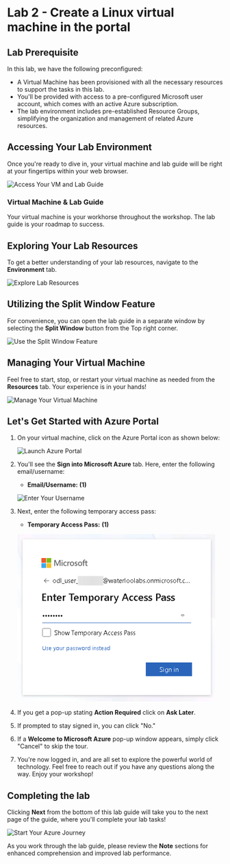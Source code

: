 # Lab 2 - Create a Linux virtual machine in the portal

## Lab Prerequisite

In this lab, we have the following preconfigured:

- A Virtual Machine has been provisioned with all the necessary resources to support the tasks in this lab. 
- You'll be provided with access to a pre-configured Microsoft user account, which comes with an active Azure subscription. 
- The lab environment includes pre-established Resource Groups, simplifying the organization and management of related Azure resources.

## Accessing Your Lab Environment
 
Once you're ready to dive in, your virtual machine and lab guide will be right at your fingertips within your web browser.
 
  ![Access Your VM and Lab Guide](../images/labguide.png)

### Virtual Machine & Lab Guide
 
Your virtual machine is your workhorse throughout the workshop. The lab guide is your roadmap to success.
 
## Exploring Your Lab Resources
 
To get a better understanding of your lab resources, navigate to the **Environment** tab.
 
  ![Explore Lab Resources](../images/env.png)
 
## Utilizing the Split Window Feature
 
For convenience, you can open the lab guide in a separate window by selecting the **Split Window** button from the Top right corner.
 
  ![Use the Split Window Feature](../images/spl.png)
 
## Managing Your Virtual Machine
 
Feel free to start, stop, or restart your virtual machine as needed from the **Resources** tab. Your experience is in your hands!
 
  ![Manage Your Virtual Machine](../images/res.png)
 
## Let's Get Started with Azure Portal
 
1. On your virtual machine, click on the Azure Portal icon as shown below:
 
   ![Launch Azure Portal](../images/sc900-image(1).png)

2. You'll see the **Sign into Microsoft Azure** tab. Here, enter the following email/username:
   
   * **Email/Username:** <inject key="AzureAdUserEmail"></inject> **(1)**
  
   ![Enter Your Username](../images/sc900-image-1.png)
 
3. Next, enter the following temporary access pass:
   
   * **Temporary Access Pass:** <inject key="AzureAdUserPassword"></inject> **(1)**
  
   ![Enter Your Password](../images/sc900-image-2.png)
 
4. If you get a pop-up stating **Action Required** click on **Ask Later**.

5. If prompted to stay signed in, you can click "No."
 
6. If a **Welcome to Microsoft Azure** pop-up window appears, simply click "Cancel" to skip the tour.
7. You're now logged in, and are all set to explore the powerful world of technology. Feel free to reach out if you have any questions along the way. Enjoy your workshop!

## Completing the lab

Clicking **Next** from the bottom of this lab guide will take you to the next page of the guide, where you'll complete your lab tasks!
 
   ![Start Your Azure Journey](../images/sc900-image(3).png)

As you work through the lab guide, please review the **Note** sections for enhanced comprehension and improved lab performance.
